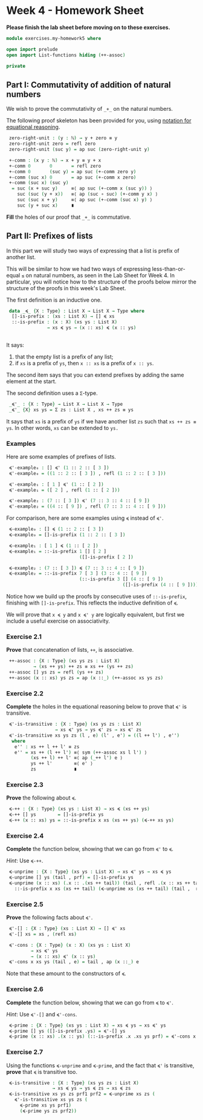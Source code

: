 # Week 4 - Homework Sheet

**Please finish the lab sheet before moving on to these exercises.**

```agda
module exercises.my-homework5 where

open import prelude
open import List-functions hiding (++-assoc)

private
```

## Part I: Commutativity of addition of natural numbers

We wish to prove the commutativity of `_+_` on the natural numbers.

The following proof skeleton has been provided for you, using
[notation for equational reasoning](https://git.cs.bham.ac.uk/mhe/afp-learning/-/blob/main/files/LectureNotes/files/identity-type.lagda.md#notation-for-equality-reasoning).

```agda
 zero-right-unit : (y : ℕ) → y + zero ≡ y
 zero-right-unit zero = refl zero
 zero-right-unit (suc y) = ap suc (zero-right-unit y)

 +-comm : (x y : ℕ) → x + y ≡ y + x
 +-comm 0       0       = refl zero
 +-comm 0       (suc y) = ap suc (+-comm zero y)
 +-comm (suc x) 0       = ap suc (+-comm x zero)
 +-comm (suc x) (suc y)
  = suc (x + suc y)     ≡⟨ ap suc (+-comm x (suc y)) ⟩
    suc (suc (y + x))   ≡⟨ ap (suc ∘ suc) (+-comm y x) ⟩
    suc (suc x + y)     ≡⟨ ap suc (+-comm (suc x) y) ⟩
    suc (y + suc x)     ∎
```

**Fill** the holes of our proof that `_+_` is commutative.

## Part II: Prefixes of lists

In this part we will study two ways of expressing that a list is prefix of
another list.

This will be similar to how we had two ways of expressing less-than-or-equal
`≤` on natural numbers, as seen in the Lab Sheet for Week 4. In particular,
you will notice how to the structure of the proofs below mirror the structure
of the proofs in this week's Lab Sheet.

The first definition is an inductive one.

```agda
 data _≼_ {X : Type} : List X → List X → Type where
  []-is-prefix : (xs : List X) → [] ≼ xs
  ::-is-prefix : (x : X) (xs ys : List X)
               → xs ≼ ys → (x :: xs) ≼ (x :: ys)
               
```

It says:
1. that the empty list is a prefix of any list;
1. if `xs` is a prefix of `ys`, then `x :: xs` is a prefix of `x :: ys`.

The second item says that you can extend prefixes by adding the same element at
the start.

The second definition uses a `Σ`-type.

```agda
 _≼'_ : {X : Type} → List X → List X → Type
 _≼'_ {X} xs ys = Σ zs ꞉ List X , xs ++ zs ≡ ys
```

It says that `xs` is a prefix of `ys` if we have another list `zs` such that
`xs ++ zs ≡ ys`. In other words, `xs` can be extended to `ys.`

### Examples

Here are some examples of prefixes of lists.

```agda
 ≼'-example₀ : [] ≼' (1 :: 2 :: [ 3 ])
 ≼'-example₀ = ((1 :: 2 :: [ 3 ]) , refl (1 :: 2 :: [ 3 ]))

 ≼'-example₁ : [ 1 ] ≼' (1 :: [ 2 ])
 ≼'-example₁ = ([ 2 ] , refl (1 :: [ 2 ]))

 ≼'-example₂ : (7 :: [ 3 ]) ≼' (7 :: 3 :: 4 :: [ 9 ])
 ≼'-example₂ = ((4 :: [ 9 ]) , refl (7 :: 3 :: 4 :: [ 9 ]))
```

For comparison, here are some examples using `≼` instead of `≼'`.

```agda
 ≼-example₀ : [] ≼ (1 :: 2 :: [ 3 ])
 ≼-example₀ = []-is-prefix (1 :: 2 :: [ 3 ])

 ≼-example₁ : [ 1 ] ≼ (1 :: [ 2 ])
 ≼-example₁ = ::-is-prefix 1 [] [ 2 ]
                           ([]-is-prefix [ 2 ])

 ≼-example₂ : (7 :: [ 3 ]) ≼ (7 :: 3 :: 4 :: [ 9 ])
 ≼-example₂ = ::-is-prefix 7 [ 3 ] (3 :: 4 :: [ 9 ])
                           (::-is-prefix 3 [] (4 :: [ 9 ])
                                           ([]-is-prefix (4 :: [ 9 ])))
```

Notice how we build up the proofs by consecutive uses of `::-is-prefix`,
finishing with `[]-is-prefix`. This reflects the inductive definition of `≼`.

We will prove that `x ≼ y` and `x ≼' y` are logically equivalent, but first we
include a useful exercise on associativity.

### Exercise 2.1

**Prove** that concatenation of lists, `++`, is associative.

```agda
 ++-assoc : {X : Type} (xs ys zs : List X)
          → (xs ++ ys) ++ zs ≡ xs ++ (ys ++ zs)
 ++-assoc [] ys zs = refl (ys ++ zs)
 ++-assoc (x :: xs) ys zs = ap (x ::_) (++-assoc xs ys zs)
```

### Exercise 2.2

**Complete** the holes in the equational reasoning below to prove that `≼'` is
transitive.

```agda
 ≼'-is-transitive : {X : Type} (xs ys zs : List X)
                  → xs ≼' ys → ys ≼' zs → xs ≼' zs
 ≼'-is-transitive xs ys zs (l , e) (l' , e') = ((l ++ l') , e'')
  where
   e'' : xs ++ l ++ l' ≡ zs
   e'' = xs ++ (l ++ l') ≡⟨ sym (++-assoc xs l l') ⟩
         (xs ++ l) ++ l' ≡⟨ ap (_++ l') e ⟩
         ys ++ l'        ≡⟨ e' ⟩
         zs              ∎
```

### Exercise 2.3

**Prove** the following about `≼`.

```agda
 ≼-++ : {X : Type} (xs ys : List X) → xs ≼ (xs ++ ys)
 ≼-++ [] ys        = []-is-prefix ys
 ≼-++ (x :: xs) ys = ::-is-prefix x xs (xs ++ ys) (≼-++ xs ys)
```

### Exercise 2.4

**Complete** the function below, showing that we can go from `≼'` to `≼`.

*Hint*: Use `≼-++`.

```agda
 ≼-unprime : {X : Type} (xs ys : List X) → xs ≼' ys → xs ≼ ys
 ≼-unprime [] ys (tail , prf) = []-is-prefix ys
 ≼-unprime (x :: xs) (.x :: .(xs ++ tail)) (tail , refl .(x :: xs ++ tail)) =
   ::-is-prefix x xs (xs ++ tail) (≼-unprime xs (xs ++ tail) (tail ,  refl (xs ++ tail)))
```

### Exercise 2.5

**Prove** the following facts about `≼'`.

```agda
 ≼'-[] : {X : Type} (xs : List X) → [] ≼' xs
 ≼'-[] xs = xs , (refl xs)

 ≼'-cons : {X : Type} (x : X) (xs ys : List X)
         → xs ≼' ys
         → (x :: xs) ≼' (x :: ys)
 ≼'-cons x xs ys (tail , e) = tail , ap (x ::_) e
```

Note that these amount to the constructors of `≼`.

### Exercise 2.6

**Complete** the function below, showing that we can go from `≼` to `≼'`.

*Hint*: Use `≼'-[]` and `≼'-cons`.

```agda
 ≼-prime : {X : Type} (xs ys : List X) → xs ≼ ys → xs ≼' ys
 ≼-prime [] ys ([]-is-prefix .ys) = ≼'-[] ys
 ≼-prime (x :: xs) .(x :: ys) (::-is-prefix .x .xs ys prf) = ≼'-cons x xs ys (≼-prime xs ys prf)
```

### Exercise 2.7

Using the functions `≼-unprime` and `≼-prime`, and the fact that `≼'` is
transitive, **prove** that `≼` is transitive too.

```agda
 ≼-is-transitive : {X : Type} (xs ys zs : List X)
                 → xs ≼ ys → ys ≼ zs → xs ≼ zs
 ≼-is-transitive xs ys zs prf1 prf2 = ≼-unprime xs zs (
   ≼'-is-transitive xs ys zs (
     ≼-prime xs ys prf1)
     (≼-prime ys zs prf2))
```
